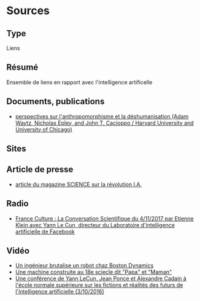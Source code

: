 Sources
=======

Type
----

Liens

Résumé
------

Ensemble de liens en rapport avec l'intelligence artificelle

Documents, publications
-----------------------

-   [perspectives sur l'anthropomorphisme et la déshumanisation (Adam Waytz, Nicholas Epley, and John T. Cacioppo / Harvard University and University of Chicago)](http://faculty.chicagobooth.edu/nicholas.epley/waytzepleycacioppocdips.pdf)

Sites
-----

Article de presse
-----------------

-   [article du magazine SCIENCE sur la révolution I.A.](http://www.sciencemag.org/news/2017/07/ai-revolution-science)

Radio
-----

-   [France Culture : La Conversation Scientifique du 4/11/2017 par Etienne Klein avec Yann Le Cun, directeur du Laboratoire d'intelligence artificielle de Facebook](https://www.franceculture.fr/emissions/la-conversation-scientifique/lintelligence-peut-elle-devenir-artificielle)

Vidéo
-----

-   [Un ingénieur brutalise un robot chaz Boston Dynamics](https://www.youtube.com/watch?v=rVlhMGQgDkY)
-   [Une machine construite au 18e sciecle dit "Papa" et "Maman"](https://www.youtube.com/watch?v=k_YUB_S6Gpo)
-   [Une conférence de Yann LeCun, Jean Ponce et Alexandre Cadain à l'école normale supérieure sur les fictions et réalités des futurs de l'intelligence artificielle (3/10/2016)](https://www.youtube.com/watch?v=9ajwtKWH8ng)
